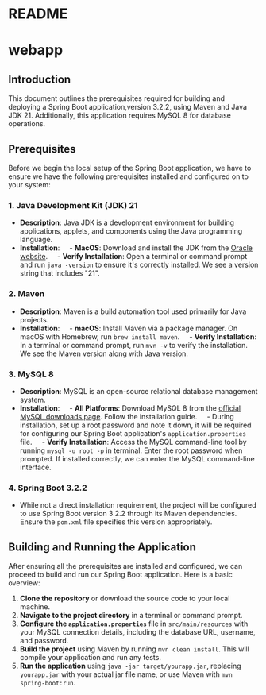 # README

# webapp

## Introduction

This document outlines the prerequisites required for building and deploying a Spring Boot application,version 3.2.2, using Maven and Java JDK 21. Additionally, this application requires MySQL 8 for database operations.

## Prerequisites

Before we begin the local setup of the Spring Boot application, we have to ensure we have the following prerequisites installed and configured on to your system:

### 1. Java Development Kit (JDK) 21

- **Description**: Java JDK is a development environment for building applications, applets, and components using the Java programming language.
- **Installation**:
    - **MacOS**: Download and install the JDK from the [Oracle website](https://www.oracle.com/java/technologies/javase/jdk21-archive-downloads.html).
    - **Verify Installation**: Open a terminal or command prompt and run `java -version` to ensure it's correctly installed. We see a version string that includes "21".

### 2. Maven

- **Description**: Maven is a build automation tool used primarily for Java projects.
- **Installation**:
    - **macOS**: Install Maven via a package manager. On macOS with Homebrew, run `brew install maven`.
    - **Verify Installation**: In a terminal or command prompt, run `mvn -v` to verify the installation. We see the Maven version along with Java version.

### 3. MySQL 8

- **Description**: MySQL is an open-source relational database management system.
- **Installation**:
    - **All Platforms**: Download MySQL 8 from the [official MySQL downloads page](https://dev.mysql.com/downloads/mysql/). Follow the installation guide.
    - During installation, set up a root password and note it down, it will be required for configuring our Spring Boot application's `application.properties` file.
    - **Verify Installation**: Access the MySQL command-line tool by running `mysql -u root -p` in terminal. Enter the root password when prompted. If installed correctly, we can enter the MySQL command-line interface.

### 4. Spring Boot 3.2.2

- While not a direct installation requirement, the project will be configured to use Spring Boot version 3.2.2 through its Maven dependencies. Ensure the `pom.xml` file specifies this version appropriately.

## Building and Running the Application

After ensuring all the prerequisites are installed and configured, we can proceed to build and run our Spring Boot application. Here is a basic overview:

1. **Clone the repository** or download the source code to your local machine.
2. **Navigate to the project directory** in a terminal or command prompt.
3. **Configure the `application.properties`** file in `src/main/resources` with your MySQL connection details, including the database URL, username, and password.
4. **Build the project** using Maven by running `mvn clean install`. This will compile your application and run any tests.
5. **Run the application** using `java -jar target/yourapp.jar`, replacing `yourapp.jar` with your actual jar file name, or use Maven with `mvn spring-boot:run`.

